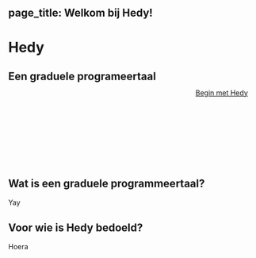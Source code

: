 page_title: Welkom bij Hedy!
---
<div class="-mx-16 -my-12 px-16 py-8 mb-8 bg-cover" style="background-image: url(/images/31703502557_3009eda31d_c.jpg); height: 250px; position: relative;">

<h1 class="font-bold text-white text-6xl text-shadow-md tracking-wide">Hedy</h1>
<h2 class="font-sans font-light text-white text-shadow-md tracking-wide my-1">Een graduele programeertaal</h2>

<div style="position: absolute; left: 75%; top: 40%;">
<a class="green-btn text-white px-8 py-4" href="/">Begin met Hedy</a>
</div>

</div>

## Wat is een graduele programmeertaal?

Yay

## Voor wie is Hedy bedoeld?

Hoera
